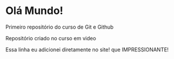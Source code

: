 # Olá Mundo!
 Primeiro repositório do curso de Git e Github

Repositório criado no curso em video

Essa linha eu adicionei diretamente no site! que IMPRESSIONANTE!

